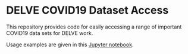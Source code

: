 # DELVE COVID19 Dataset Access

This repository provides code for easily accessing a range of important COVID19 data sets for DELVE work.

Usage examples are given in this [Jupyter notebook](./usage_examples.ipynb).


